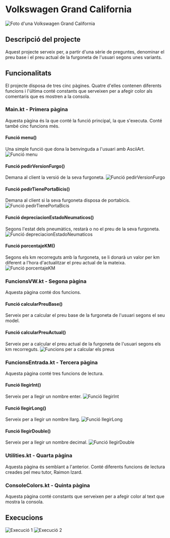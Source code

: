 # Volkswagen Grand California
![Foto d'una Volkswagen Grand California](https://github.com/gallardo4/Gallardo/blob/master/VW_Grand_California_600_2.0_TDI_%E2%80%93_f_03072021.jpg)
## Descripció del projecte
Aquest projecte serveix per, a partir d'una sèrie de preguntes, denominar el preu base i el preu actual de la furgoneta de l'usuari segons unes variants.
## Funcionalitats
El projecte disposa de tres cinc pàgines. Quatre d'elles contenen diferents funcions i l'última conté constants que serveixen per a afegir color als comentaris que es mostren a la consola.
### Main.kt - Primera pàgina
Aquesta pàgina és la que conté la funció principal, la que s'executa. Conté també cinc funcions més.
#### Funció menu()
Una simple funció que dona la benvinguda a l'usuari amb AsciiArt.
![Funció menu](https://github.com/gallardo4/Gallardo/blob/master/Screen%20Shot%2022-12-2023%20at%2013.29.png)
#### Funció pedirVersionFurgo()
Demana al client la versió de la seva furgoneta.
![Funció pedirVersionFurgo](https://github.com/gallardo4/Gallardo/blob/master/Screen%20Shot%2022-12-2023%20at%2013.21%20-%202.png)
#### Funció pedirTienePortaBicis()
Demana al client si la seva furgoneta disposa de portabicis.
![Funció pedirTienePortaBicis](https://github.com/gallardo4/Gallardo/blob/master/Screen%20Shot%2022-12-2023%20at%2013.21%20-%203.png)
#### Funció depreciacionEstadoNeumaticos()
Segons l'estat dels pneumàtics, restarà o no el preu de la seva furgoneta.
![Funció depreciacionEstadoNeumaticos](https://github.com/gallardo4/Gallardo/blob/master/Screen%20Shot%2022-12-2023%20at%2013.22.png)
#### Funció porcentajeKM()
Segons els km recorreguts amb la furgoneta, se li donarà un valor per km diferent a l'hora d'actualitzar el preu actual de la mateixa.
![Funció porcentajeKM](https://github.com/gallardo4/Gallardo/blob/master/Screen%20Shot%2022-12-2023%20at%2013.22%20-%202.png)
### FuncionsVW.kt - Segona pàgina
Aquesta pàgina conté dos funcions.
#### Funció calcularPreuBase()
Serveix per a calcular el preu base de la furgoneta de l'usuari segons el seu model.
#### Funció calcularPreuActual()
Serveix per a calcular el preu actual de la furgoneta de l'usuari segons els km recorreguts.
![Funcions per a calcular els preus](https://github.com/gallardo4/Gallardo/blob/master/Screen%20Shot%2022-12-2023%20at%2013.04.png)
### FuncionsEntrada.kt - Tercera pàgina
Aquesta pàgina conté tres funcions de lectura.
#### Funció llegirInt()
Serveix per a llegir un nombre enter.
![Funció llegirInt](https://github.com/gallardo4/Gallardo/blob/master/Screen%20Shot%2022-12-2023%20at%2013.08.png)
#### Funció llegirLong()
Serveix per a llegir un nombre llarg.
![Funció llegirLong](https://github.com/gallardo4/Gallardo/blob/master/Screen%20Shot%2022-12-2023%20at%2013.09.png)
#### Funció llegirDouble()
Serveix per a llegir un nombre decimal.
![Funció llegirDouble](https://github.com/gallardo4/Gallardo/blob/master/Screen%20Shot%2022-12-2023%20at%2013.20.png)
### Utilities.kt - Quarta pàgina
Aquesta pàgina és semblant a l'anterior. Conté diferents funcions de lectura creades pel meu tutor, Raimon Izard.
### ConsoleColors.kt - Quinta pàgina
Aquesta pàgina conté constants que serveixen per a afegir color al text que mostra la consola.
## Execucions
![Execució 1](https://github.com/gallardo4/Gallardo/blob/master/Screen%20Shot%2022-12-2023%20at%2012.58.png)
![Execució 2](https://github.com/gallardo4/Gallardo/blob/master/Screen%20Shot%2022-12-2023%20at%2012.59.png)
